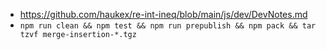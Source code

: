 
- <https://github.com/haukex/re-int-ineq/blob/main/js/dev/DevNotes.md>
- `npm run clean && npm test && npm run prepublish && npm pack && tar tzvf merge-insertion-*.tgz`
